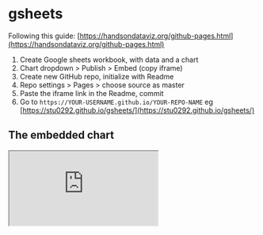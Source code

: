 # gsheets

Following this guide: [https://handsondataviz.org/github-pages.html](https://handsondataviz.org/github-pages.html)
1. Create Google sheets workbook, with data and a chart
2. Chart dropdown > Publish > Embed (copy iframe)
3. Create new GitHub repo, initialize with Readme
4. Repo settings > Pages > choose source as master
5. Paste the iframe link in the Readme, commit
6. Go to `https://YOUR-USERNAME.github.io/YOUR-REPO-NAME` eg [https://stu0292.github.io/gsheets/](https://stu0292.github.io/gsheets/)

## The embedded chart

<iframe src="https://docs.google.com/spreadsheets/d/e/2PACX-1vSFvNz5T4nDe1ouOYT9y8uDKLE6EelDiYbaHBp1kmzV5NZIqbqCYqChx2Timro1AlknShNtBzmATEms/pubhtml?gid=668831242&amp;single=true&amp;widget=true&amp;headers=false"></iframe>
